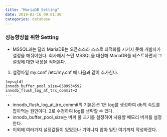 ```yaml
---
title: "MariaDB Setting"
date: 2019-02-16 09:01:30
categories: database
---
```


### 성능향상을 위한 Setting
+ MSSQL과는 달리 MariaDB는 오픈소스라 스스로 최적화를 시키지 못해 개발자가 설정을 해줘야한다. 회사에서 쓰던 MSSQL을 대신해 MariaDB를 테스트하면서
그 설정에 대한 내용을 적어본다.

1. 설정파일 my.conf
/etc/my.cnf 에 다음과 같이 추가한다.
```
[mysqld]
innodb_buffer_pool_size=8589934592
innodb_flush_log_at_trx_commit=2
...

```

- innodb_flush_log_at_trx_commit의 기본옵션 1은 log를 생성하여 db의 속도를 잡아먹는 원인이다. 2로 수정하여 log를 생략할 수 있다.
- innodb_buffer_pool_size는 버퍼 풀 크기를 설정하여 사용할 메모리 버퍼를 설정한다.
- 이외에 여러가지 설정값들이 있었으나 기억나지 않아 일단 여기까지 작성하겠다.


